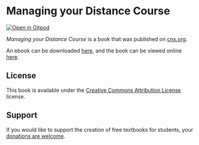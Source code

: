 # Managing your Distance Course

[![Open in Gitpod](https://gitpod.io/button/open-in-gitpod.svg)](https://gitpod.io/from-referrer/)

_Managing your Distance Course_ is a book that was published on [cnx.org](https://cnx.org/).

An ebook can be downloaded [here](https://github.com/cnx-user-books/cnxbook-managing-your-distance-course/releases/latest), and the book can be viewed online [here](https://github.com/cnx-user-books/cnxbook-managing-your-distance-course/releases/latest).

## License
This book is available under the [Creative Commons Attribution License](./LICENSE) license.

## Support
If you would like to support the creation of free textbooks for students, your [donations are welcome](https://riceconnect.rice.edu/donation/support-openstax-banner).
